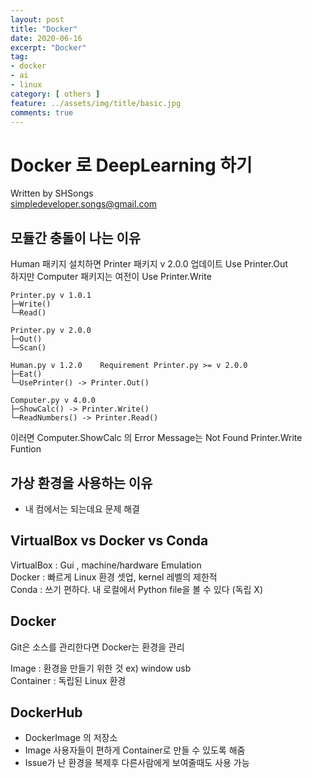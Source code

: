 ```yaml
---
layout: post
title: "Docker"
date: 2020-06-16
excerpt: "Docker"
tag:
- docker
- ai
- linux
category: [ others ]
feature: ../assets/img/title/basic.jpg
comments: true
---
```


# Docker 로 DeepLearning 하기
Written by SHSongs  
simpledeveloper.songs@gmail.com

## 모듈간 충돌이 나는 이유 
 
Human 패키지 설치하면 Printer 패키지 v 2.0.0 업데이트  Use Printer.Out  
하지만 Computer 패키지는 여전이  Use Printer.Write  

```
Printer.py v 1.0.1   
├─Write()  
└─Read()  

Printer.py v 2.0.0 
├─Out()
└─Scan()
```

```
Human.py v 1.2.0    Requirement Printer.py >= v 2.0.0
├─Eat()
└─UsePrinter() -> Printer.Out()
```

```
Computer.py v 4.0.0
├─ShowCalc() -> Printer.Write()
└─ReadNumbers() -> Printer.Read()
```

이러면 Computer.ShowCalc 의 Error Message는 Not Found Printer.Write Funtion  


## 가상 환경을 사용하는 이유

- 내 컴에서는 되는데요 문제 해결


## VirtualBox vs Docker vs Conda

VirtualBox : Gui , machine/hardware Emulation  
Docker : 빠르게 Linux 환경 셋업, kernel 레벨의 제한적  
Conda : 쓰기 편하다. 내 로컬에서 Python file을 볼 수 있다 (독립 X)  


## Docker

Git은 소스를 관리한다면 Docker는 환경을 관리  

Image : 환경을 만들기 위한 것 ex) window usb  
Container : 독립된 Linux 환경  


## DockerHub

- DockerImage 의 저장소
- Image 사용자들이 편하게 Container로 만들 수 있도록 해줌
- Issue가 난 환경을 복제후 다른사람에게 보여줄때도 사용 가능

